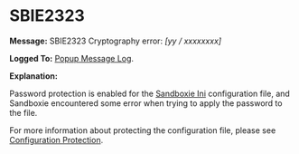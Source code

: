 # SBIE2323


**Message:** SBIE2323 Cryptography error: _[yy / xxxxxxxx]_

**Logged To:** [Popup Message Log](PopupMessageLog.md).

**Explanation:**

Password protection is enabled for the [Sandboxie Ini](SandboxieIni.md) configuration file, and Sandboxie encountered some error when trying to apply the password to the file.

For more information about protecting the configuration file, please see [Configuration Protection](ConfigurationProtection.md).
